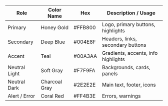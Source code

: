 
| Role             | Color Name     | Hex       | Description / Usage                            |
|------------------|----------------|-----------|-----------------------------------------------|
| Primary          | Honey Gold     | #FFB800   | Logo, primary buttons, highlights             |
| Secondary        | Deep Blue      | #004E8F   | Headers, links, secondary buttons             |
| Accent           | Teal           | #00A3AA   | Gradients, accents, info highlights           |
| Neutral Light    | Soft Gray      | #F7F9FA   | Backgrounds, cards, panels                     |
| Neutral Dark     | Charcoal Gray  | #2E2E2E   | Main text, footer, icons                       |
| Alert / Error    | Coral Red      | #FF4B3E   | Errors, warnings                              |